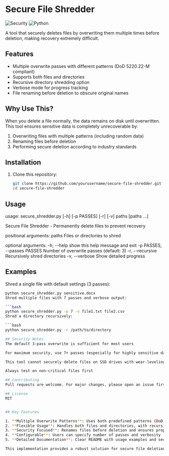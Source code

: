 # Secure File Shredder
![Security](https://img.shields.io/badge/security-data%20destruction-blue)
![Python](https://img.shields.io/badge/python-3.6%2B-green)

A tool that securely deletes files by overwriting them multiple times before deletion, making recovery extremely difficult.

## Features

- Multiple overwrite passes with different patterns (DoD 5220.22-M compliant)
- Supports both files and directories
- Recursive directory shredding option
- Verbose mode for progress tracking
- File renaming before deletion to obscure original names

## Why Use This?

When you delete a file normally, the data remains on disk until overwritten. This tool ensures sensitive data is completely unrecoverable by:

1. Overwriting files with multiple patterns (including random data)
2. Renaming files before deletion
3. Performing secure deletion according to industry standards

## Installation

1. Clone this repository:
   ```bash
   git clone https://github.com/yourusername/secure-file-shredder.git
   cd secure-file-shredder

## Usage
usage: secure_shredder.py [-h] [-p PASSES] [-r] [-v] paths [paths ...]

Secure File Shredder - Permanently delete files to prevent recovery

positional arguments:
  paths                 Files or directories to shred

optional arguments:
  -h, --help            show this help message and exit
  -p PASSES, --passes PASSES
                        Number of overwrite passes (default: 3)
  -r, --recursive       Recursively shred directories
  -v, --verbose         Show detailed progress

## Examples

Shred a single file with default settings (3 passes):

```bash
python secure_shredder.py sensitive.docx
Shred multiple files with 7 passes and verbose output:

```bash
python secure_shredder.py -p 7 -v file1.txt file2.csv
Shred a directory recursively:

```bash
python secure_shredder.py -r /path/to/directory

## Security Notes
The default 3-pass overwrite is sufficient for most users

For maximum security, use 7+ passes (especially for highly sensitive data)

This tool cannot securely delete files on SSD drives with wear-leveling

Always test on non-critical files first

## Contributing
Pull requests are welcome. For major changes, please open an issue first to discuss what you would like to change.

## License
MIT


## Key Features

1. **Multiple Overwrite Patterns**: Uses both predefined patterns (DoD 5220.22-M compliant) and random data
2. **Flexible Usage**: Handles both files and directories, with recursive options
3. **Security Focused**: Renames files before deletion and ensures proper flushing to disk
4. **Configurable**: Users can specify number of passes and verbosity
5. **Detailed Documentation**: Clear README with usage examples and security notes

This implementation provides a robust solution for secure file deletion while being easy to use and understand. 

